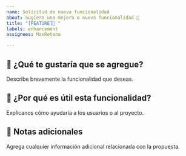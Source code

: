 ```yaml
---
name: Solicitud de nueva funcionalidad
about: Sugiere una mejora o nueva funcionalidad 🚀
title: "[FEATURE]🚀 "
labels: enhancement
assignees: MaxRetana

---
```


## 🌟 ¿Qué te gustaría que se agregue?

Describe brevemente la funcionalidad que deseas.

## 🤔 ¿Por qué es útil esta funcionalidad?

Explícanos cómo ayudaría a los usuarios o al proyecto.

## 📌 Notas adicionales

Agrega cualquier información adicional relacionada con la propuesta.

